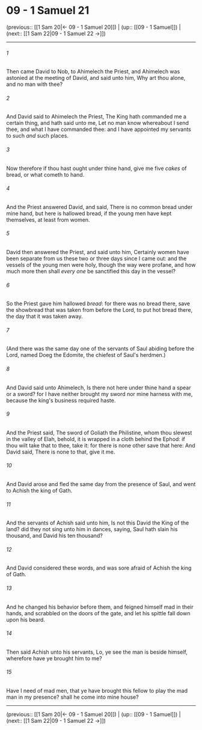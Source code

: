 # 09 - 1 Samuel 21

(previous:: [[1 Sam 20|← 09 - 1 Samuel 20]]) | (up:: [[09 - 1 Samuel]]) | (next:: [[1 Sam 22|09 - 1 Samuel 22 →]])

***


###### 1 
Then came David to Nob, to Ahimelech the Priest, and Ahimelech was astonied at the meeting of David, and said unto him, Why art thou alone, and no man with thee? 

###### 2 
And David said to Ahimelech the Priest, The King hath commanded me a certain thing, and hath said unto me, Let no man know whereabout I send thee, and what I have commanded thee: and I have appointed my servants to such _and_ such places. 

###### 3 
Now therefore if thou hast ought under thine hand, give me five _cakes_ of bread, or what cometh to hand. 

###### 4 
And the Priest answered David, and said, There is no common bread under mine hand, but here is hallowed bread, if the young men have kept themselves, at least from women. 

###### 5 
David then answered the Priest, and said unto him, Certainly women have been separate from us these two or three days since I came out: and the vessels of the young men were holy, though the way were profane, and how much more then shall _every one_ be sanctified this day in the vessel? 

###### 6 
So the Priest gave him hallowed _bread_: for there was no bread there, save the showbread that was taken from before the Lord, to put hot bread there, the day that it was taken away. 

###### 7 
(And there was the same day one of the servants of Saul abiding before the Lord, named Doeg the Edomite, the chiefest of Saul's herdmen.) 

###### 8 
And David said unto Ahimelech, Is there not here under thine hand a spear or a sword? for I have neither brought my sword nor mine harness with me, because the king's business required haste. 

###### 9 
And the Priest said, The sword of Goliath the Philistine, whom thou slewest in the valley of Elah, behold, it is wrapped in a cloth behind the Ephod: if thou wilt take that to thee, take it: for there is none other save that here: And David said, There is none to that, give it me. 

###### 10 
And David arose and fled the same day from the presence of Saul, and went to Achish the king of Gath. 

###### 11 
And the servants of Achish said unto him, Is not this David the King of the land? did they not sing unto him in dances, saying, Saul hath slain his thousand, and David his ten thousand? 

###### 12 
And David considered these words, and was sore afraid of Achish the king of Gath. 

###### 13 
And he changed his behavior before them, and feigned himself mad in their hands, and scrabbled on the doors of the gate, and let his spittle fall down upon his beard. 

###### 14 
Then said Achish unto his servants, Lo, ye see the man is beside himself, wherefore have ye brought him to me? 

###### 15 
Have I need of mad men, that ye have brought this fellow to play the mad man in my presence? shall he come into mine house?

***

(previous:: [[1 Sam 20|← 09 - 1 Samuel 20]]) | (up:: [[09 - 1 Samuel]]) | (next:: [[1 Sam 22|09 - 1 Samuel 22 →]])
